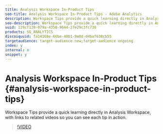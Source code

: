 ```yaml
---
title: Analysis Workspace In-Product Tips
seo-title: Analysis Workspace In-Product Tips - Adobe Analytics
description: Workspace Tips provide a quick learning directly in Analysis Workspace, with links to related videos so you can see each tip in action.
seo-description: Workspace Tips provide a quick learning directly in Analysis Workspace, with links to related videos so you can see each tip in action. Adobe Analytics
uuid: 129cf128-079a-4358-9644-27e29c3fc730
products: SG_ANALYTICS
discoiquuid: fa14168e-66be-48b1-9e0d-d4baf638cb55
targetaudience: target-audience new;target-audience ongoing
index: y
internal: n
snippet: y
---
```


# Analysis Workspace In-Product Tips {#analysis-workspace-in-product-tips}

Workspace Tips provide a quick learning directly in Analysis Workspace, with links to related videos so you can see each tip in action.

>[!VIDEO](https://video.tv.adobe.com/v/23135/?quality=12)